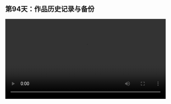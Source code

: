 ## 第94天：作品历史记录与备份

<video width="100%" controls controlslist="nodownload nofullscreen noremoteplayback" disablePictureInPicture>
  <source src="https://api.keepwork.com/ts-storage/siteFiles/16752/raw#1600416662975session94.webm" type="video/webm">
  <source src="https://api.keepwork.com/ts-storage/siteFiles/16753/raw#1600416670758session94_small.mp4" type="video/mp4" />
   
  你的浏览器不支持播放
</video>


### 字幕

这是我在制作中的一个作品，名字叫《佩泽提诺》。
这个作品可能要花很多天来完成。
每天都要保存很多次。
在Paracraft中有一个备份的功能，当软件出现错误的时候，或者你误操作的时候，
总是可以回滚到前面几天的版本。
我们按Esc键，
到**文件**项下，
点击**备份**。
再点击确定。
此时会打开一个备份目录。
在这里，DesignHouse/backups。
在这个目录下，我们可以看到佩泽提诺这个世界被保存成了很多版本。
后面是文件保存的日期。
每一天都会有一个最新的版本。
你可以通过**右键**，
**解压到当前文件夹**。
在这里。
可以把这个文件夹复制到你的DesignHouse目录下，
替换掉当前有错误的世界。
备份只能恢复存储在你本机电脑上的作品。
如果你经常分享你的世界，
那么你还可以通过在加载世界的用户界面下点击这里。
v4472表示第4472个版本。
我们看它可以恢复到任何你分享过的指定的版本。
包括佩泽提诺，也是一样的，有51个版本。
我们鼓励大家定期地保存和分享自己的世界。
这样你的世界数据才不容易丢失，
可以回滚到之前的任意一个版本。

### 动手练习